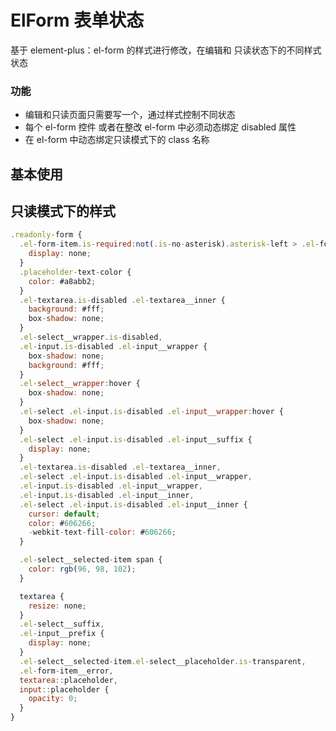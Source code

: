 <!--
 * @Author: DESKTOP-7338OS6\LHQ LHQ
 * @Date: 2024-06-05 09:56:39
 * @LastEditors: DESKTOP-7338OS6\LHQ LHQ
 * @LastEditTime: 2024-06-05 14:22:20
 * @FilePath: \yto-engine\docs\examples\form-readonly-style\index.md
 * @Description: 这是默认设置,请设置`customMade`, 打开koroFileHeader查看配置 进行设置: https://github.com/OBKoro1/koro1FileHeader/wiki/%E9%85%8D%E7%BD%AE
-->

# ElForm 表单状态

基于 element-plus：el-form 的样式进行修改，在编辑和 只读状态下的不同样式状态

### 功能

- 编辑和只读页面只需要写一个，通过样式控制不同状态
- 每个 el-form 控件 或者在整改 el-form 中必须动态绑定 disabled 属性
- 在 el-form 中动态绑定只读模式下的 class 名称

## 基本使用

<demo src="./index.vue"></demo>

## 只读模式下的样式

```js
.readonly-form {
  .el-form-item.is-required:not(.is-no-asterisk).asterisk-left > .el-form-item__label:before {
    display: none;
  }
  .placeholder-text-color {
    color: #a8abb2;
  }
  .el-textarea.is-disabled .el-textarea__inner {
    background: #fff;
    box-shadow: none;
  }
  .el-select__wrapper.is-disabled,
  .el-input.is-disabled .el-input__wrapper {
    box-shadow: none;
    background: #fff;
  }
  .el-select__wrapper:hover {
    box-shadow: none;
  }
  .el-select .el-input.is-disabled .el-input__wrapper:hover {
    box-shadow: none;
  }
  .el-select .el-input.is-disabled .el-input__suffix {
    display: none;
  }
  .el-textarea.is-disabled .el-textarea__inner,
  .el-select .el-input.is-disabled .el-input__wrapper,
  .el-input.is-disabled .el-input__wrapper,
  .el-input.is-disabled .el-input__inner,
  .el-select .el-input.is-disabled .el-input__inner {
    cursor: default;
    color: #606266;
    -webkit-text-fill-color: #606266;
  }

  .el-select__selected-item span {
    color: rgb(96, 98, 102);
  }

  textarea {
    resize: none;
  }
  .el-select__suffix,
  .el-input__prefix {
    display: none;
  }
  .el-select__selected-item.el-select__placeholder.is-transparent,
  .el-form-item__error,
  textarea::placeholder,
  input::placeholder {
    opacity: 0;
  }
}
```
